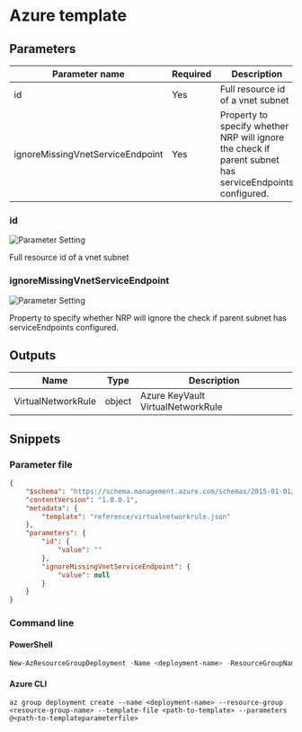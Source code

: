 # Azure template

## Parameters

Parameter name | Required | Description
-------------- | -------- | -----------
id             | Yes      | Full resource id of a vnet subnet
ignoreMissingVnetServiceEndpoint | Yes      | Property to specify whether NRP will ignore the check if parent subnet has serviceEndpoints configured.

### id

![Parameter Setting](https://img.shields.io/badge/parameter-required-orange?style=flat-square)

Full resource id of a vnet subnet

### ignoreMissingVnetServiceEndpoint

![Parameter Setting](https://img.shields.io/badge/parameter-required-orange?style=flat-square)

Property to specify whether NRP will ignore the check if parent subnet has serviceEndpoints configured.

## Outputs

Name | Type | Description
---- | ---- | -----------
VirtualNetworkRule | object | Azure KeyVault VirtualNetworkRule

## Snippets

### Parameter file

```json
{
    "$schema": "https://schema.management.azure.com/schemas/2015-01-01/deploymentParameters.json#",
    "contentVersion": "1.0.0.1",
    "metadata": {
        "template": "reference/virtualnetworkrule.json"
    },
    "parameters": {
        "id": {
            "value": ""
        },
        "ignoreMissingVnetServiceEndpoint": {
            "value": null
        }
    }
}
```

### Command line

#### PowerShell

```powershell
New-AzResourceGroupDeployment -Name <deployment-name> -ResourceGroupName <resource-group-name> -TemplateFile <path-to-template> -TemplateParameterFile <path-to-templateparameter>
```

#### Azure CLI

```text
az group deployment create --name <deployment-name> --resource-group <resource-group-name> --template-file <path-to-template> --parameters @<path-to-templateparameterfile>
```
